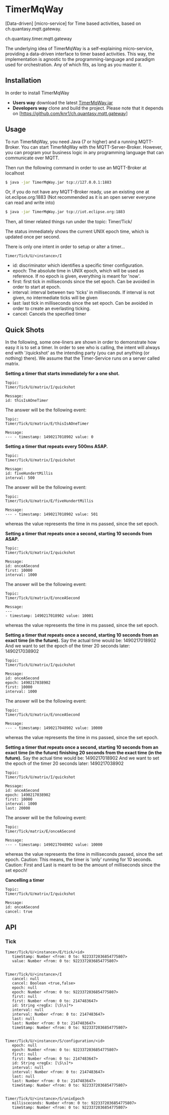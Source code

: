 # TimerMqWay
[Data-driven] [micro-service] for Time based activities, based on ch.quantasy.mqtt.gateway.

ch.quantasy.timer.mqtt.gateway

The underlying idea of TimerMqWay is a self-explaining micro-service, providing a data-driven interface
 to timer based activities. This way, the implementation is agnostic to the programming-language and paradigm used for orchestration. Any of which fits, as long as you master it.



## Installation
In order to install TimerMqWay 
* **Users way** download the latest [TimerMqWay.jar]
* **Developers way** clone and build the project. Please note that it depends on [https://github.com/knr1/ch.quantasy.mqtt.gateway]
 
## Usage
To run TimerMqWay, you need Java (7 or higher) and a running MQTT-Broker. You can start TimerMqWay with the MQTT-Server-Broker.
However, you can program your business logic in any programming language that can communicate over MQTT.


Then run the following command in order to use an MQTT-Broker at localhost
```sh
$ java -jar TimerMqWay.jar tcp://127.0.0.1:1883
```
Or, if you do not have any MQTT-Broker ready, use an existing one at iot.eclipse.org:1883 (Not recommended as it is an open server everyone can read and write into)
```sh
$ java -jar TimerMqWay.jar tcp://iot.eclipse.org:1883
```

Then, all timer related things run under the topic: Timer/Tick/<instance>

The status immediately shows the current UNIX epoch time, which is updated once per second.


There is only one intent in order to setup or alter a timer...
```
Timer/Tick/U/<instance>/I
```

 * id: discriminator which identifies a specific timer configuration. 
 * epoch: The absolute time in UNIX epoch, which will be used as reference. If no epoch is given, everything is meant for 'now'.
 * first: first tick in milliseconds since the set epoch. Can be avoided in order to start at epoch.
 * interval: interval between two 'ticks' in milliseconds. If interval is not given, no intermediate ticks will be given
 * last: last tick in milliseconds since the set epoch. Can be avoided in order to create an everlasting ticking.
 * cancel: Cancels the specified timer


## Quick Shots
In the following, some one-liners are shown in order to demonstrate how easy it is to set a timer.
In order to see who is calling, the intent will always end with '/quickshot' as the intending party (you can put anything (or nothing) there).
We assume that the Timer-Service runs on a server called matrix. 
 
**Setting a timer that starts immediately for a one shot.**
```
Topic:
Timer/Tick/U/matrix/I/quickshot

Message:
id: thisIsAOneTimer
```

The answer will be the following event:
```
Topic:
Timer/Tick/U/matrix/E/thisIsAOneTimer

Message:
--- - timestamp: 1490217018902 value: 0 
```

**Setting a timer that repeats every 500ms ASAP.**
```
Topic:
Timer/Tick/U/matrix/I/quickshot

Message:
id: fiveHundertMillis
interval: 500
```


The answer will be the following event:
```
Topic:
Timer/Tick/U/matrix/E/fiveHundertMillis

Message: 
--- - timestamp: 1490217018902 value: 501 
```

whereas the value represents the time in ms passed, since the set epoch.

**Setting a timer that repeats once a second, starting 10 seconds from ASAP.**
```
Topic:
Timer/Tick/U/matrix/I/quickshot

Message:
id: onceASecond
first: 10000
interval: 1000
```


The answer will be the following event:
```
Topic:
Timer/Tick/U/matrix/E/onceASecond

Message: 
--- 
- timestamp: 1490217018902 value: 10001 
```

whereas the value represents the time in ms passed, since the set epoch.


**Setting a timer that repeats once a second, starting 10 seconds from an exact time (in the future).**
Say the actual time would be: 1490217018902
And we want to set the epoch of the timer 20 seconds later: 1490217038902
```
Topic: 
Timer/Tick/U/matrix/I/quickshot

Message: 
id: onceASecond
epoch: 1490217038902
first: 10000
interval: 1000
```


The answer will be the following event:
```
Topic: 
Timer/Tick/U/matrix/E/onceASecond

Message:
--- - timestamp: 1490217048902 value: 10000 
```

whereas the value represents the time in ms passed, since the set epoch.


**Setting a timer that repeats once a second, starting 10 seconds from an exact time (in the future) finishing 20 seconds from the exact time (in the future).**
Say the actual time would be: 1490217018902
And we want to set the epoch of the timer 20 seconds later: 1490217038902

```
Topic:
Timer/Tick/U/matrix/I/quickshot

Message:
id: onceASecond
epoch: 1490217038902
first: 10000
interval: 1000
last: 20000
```

The answer will be the following event:
```
Topic:
Timer/Tick/matrix/E/onceASecond

Message:
--- - timestamp: 1490217048902 value: 10000 
```

whereas the value represents the time in milliseconds passed, since the set epoch.
Caution: This means, the timer is 'only' running for 10 seconds.
Caution: First and Last is meant to be the amount of milliseconds since the set epoch!

**Cancelling a timer**
```
Topic:
Timer/Tick/U/matrix/I/quickshot

Message:
id: onceASecond
cancel: true

```


## API

### Tick
```
Timer/Tick/U/<instance>/E/tick/<id>
   timeStamp: Number <from: 0 to: 9223372036854775807>
   value: Number <from: 0 to: 9223372036854775807>
   
```
```
Timer/Tick/U/<instance>/I
   cancel: null
   cancel: Boolean <true,false> 
   epoch: null
   epoch: Number <from: 0 to: 9223372036854775807>
   first: null
   first: Number <from: 0 to: 2147483647>
   id: String <regEx: [\S\s]*>
   interval: null
   interval: Number <from: 0 to: 2147483647>
   last: null
   last: Number <from: 0 to: 2147483647>
   timeStamp: Number <from: 0 to: 9223372036854775807>
   
```
```
Timer/Tick/U/<instance>/S/configuration/<id>
   epoch: null
   epoch: Number <from: 0 to: 9223372036854775807>
   first: null
   first: Number <from: 0 to: 2147483647>
   id: String <regEx: [\S\s]*>
   interval: null
   interval: Number <from: 0 to: 2147483647>
   last: null
   last: Number <from: 0 to: 2147483647>
   timeStamp: Number <from: 0 to: 9223372036854775807>
   
```
```
Timer/Tick/U/<instance>/S/unixEpoch
   millisceconds: Number <from: 0 to: 9223372036854775807>
   timeStamp: Number <from: 0 to: 9223372036854775807>
   
```


[https://github.com/knr1/ch.quantasy.mqtt.gateway]:<https://github.com/knr1/ch.quantasy.mqtt.gateway>
[TimerMqWay.jar]: <https://github.com/knr1/ch.quantasy.tinkerforge.mqtt.gateway/blob/master/dist/TimerMqWay.jar>

